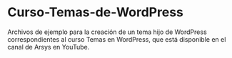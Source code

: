 # Curso-Temas-de-WordPress
Archivos de ejemplo para la creación de un tema hijo de WordPress correspondientes al curso Temas en WordPress, que está disponible en el canal de Arsys en YouTube.
